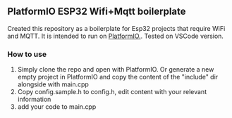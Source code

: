 ## PlatformIO ESP32 Wifi+Mqtt boilerplate

Created this repository as a boilerplate for Esp32 projects that require WiFi and MQTT. It is intended to run on [PlatformIO.](https://platformio.org/). Tested on VSCode version. 
### How to use
1. Simply clone the repo and open with PlatformIO. Or generate a new empty project in PlatformIO and copy the content of the "include" dir alongside with main.cpp
2. Copy config.sample.h to config.h, edit content with your relevant information
3. add your code to main.cpp

 